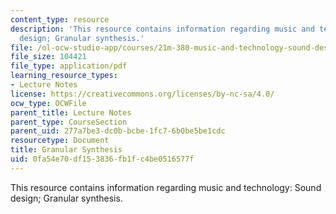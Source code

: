 ```yaml
---
content_type: resource
description: 'This resource contains information regarding music and technology: Sound
  design; Granular synthesis.'
file: /ol-ocw-studio-app/courses/21m-380-music-and-technology-sound-design-spring-2016/0fa54e70df153836fb1fc4be0516577f_MIT21M_380S16_Lec21.pdf
file_size: 104421
file_type: application/pdf
learning_resource_types:
- Lecture Notes
license: https://creativecommons.org/licenses/by-nc-sa/4.0/
ocw_type: OCWFile
parent_title: Lecture Notes
parent_type: CourseSection
parent_uid: 277a7be3-dc0b-bcbe-1fc7-6b0be5be1cdc
resourcetype: Document
title: Granular Synthesis
uid: 0fa54e70-df15-3836-fb1f-c4be0516577f
---
```

This resource contains information regarding music and technology: Sound design; Granular synthesis.